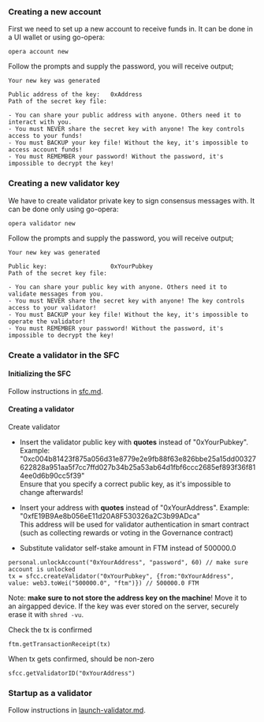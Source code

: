 ### Creating a new account

First we need to set up a new account to receive funds in. It can be done in a UI wallet or using go-opera:

```
opera account new
```

Follow the prompts and supply the password, you will receive output;

```
Your new key was generated

Public address of the key:   0xAddress
Path of the secret key file:

- You can share your public address with anyone. Others need it to interact with you.
- You must NEVER share the secret key with anyone! The key controls access to your funds!
- You must BACKUP your key file! Without the key, it's impossible to access account funds!
- You must REMEMBER your password! Without the password, it's impossible to decrypt the key!
```

### Creating a new validator key

We have to create validator private key to sign consensus messages with. It can be done only using go-opera:

```
opera validator new
```

Follow the prompts and supply the password, you will receive output;

```
Your new key was generated

Public key:                  0xYourPubkey
Path of the secret key file:

- You can share your public key with anyone. Others need it to validate messages from you.
- You must NEVER share the secret key with anyone! The key controls access to your validator!
- You must BACKUP your key file! Without the key, it's impossible to operate the validator!
- You must REMEMBER your password! Without the password, it's impossible to decrypt the key!
```

### Create a validator in the SFC

#### Initializing the SFC

Follow instructions in [sfc.md](sfc.md).

#### Creating a validator

Create validator

- Insert the validator public key with **quotes** instead of "0xYourPubkey". Example: "0xc004b81423f875a056d31e8779e2e9fb88f63e826bbe25a15dd00327622828a951aa5f7cc7ffd027b34b25a53ab64d1fbf6ccc2685ef893f36f814ee0d6b90cc5f39"  
Ensure that you specify a correct public key, as it's impossible to change afterwards!

- Insert your address with **quotes** instead of "0xYourAddress". Example: "0xfE19B9Ae8b056eE11d20A8F530326a2C3b99ADca"  
This address will be used for validator authentication in smart contract (such as collecting rewards or voting in the Governance contract)

- Substitute validator self-stake amount in FTM instead of 500000.0

```
personal.unlockAccount("0xYourAddress", "password", 60) // make sure account is unlocked
tx = sfcc.createValidator("0xYourPubkey", {from:"0xYourAddress", value: web3.toWei("500000.0", "ftm")}) // 500000.0 FTM
```

Note: **make sure to not store the address key on the machine**! Move it to an airgapped device. If the key was ever stored on the server, securely erase it with `shred -vu`.


Check the tx is confirmed
```
ftm.getTransactionReceipt(tx) 
```

When tx gets confirmed, should be non-zero
```
sfcc.getValidatorID("0xYourAddress")
```

### Startup as a validator

Follow instructions in [launch-validator.md](launch-validator.md).
